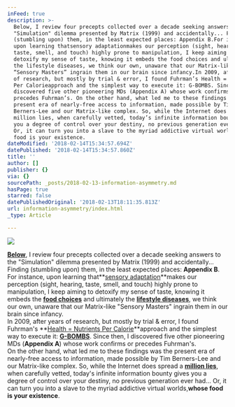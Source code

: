```yaml
---
inFeed: true
description: >-
  Below, I review four precepts collected over a decade seeking answers to the
  "Simulation" dilemma presented by Matrix (1999) and accidentally... Finding
  (stumbling upon) them, in the least expected places: Appendix B.For instance,
  upon learning thatsensory adaptationmakes our perception (sight, hearing,
  taste, smell, and touch) highly prone to manipulation, I keep aiming to
  detoxify my sense of taste, knowing it embeds the food choices and ultimately
  the lifestyle diseases, we think our own, unaware that our Matrix-like
  “Sensory Masters” ingrain them in our brain since infancy.In 2009, after years
  of research, but mostly by trial & error, I found Fuhrman’s Health = Nutrients
  Per Calorieapproach and the simplest way to execute it: G-BOMBS. Since then, I
  discovered five other pioneering MDs (Appendix A) whose work confirms or
  precedes Fuhrman’s. On the other hand, what led me to these findings was the
  present era of nearly-free access to information, made possible by Tim
  Berners-Lee and our Matrix-like complex. So, while the Internet does spread a
  million lies, when carefully vetted, today’s infinite information bounty gives
  you a degree of control over your destiny, no previous generation ever had...
  Or, it can turn you into a slave to the myriad addictive virtual worlds,whose
  food is your existence.
dateModified: '2018-02-14T15:34:57.694Z'
datePublished: '2018-02-14T15:34:57.860Z'
title: ''
author: []
publisher: {}
via: {}
sourcePath: _posts/2018-02-13-information-asymmetry.md
hasPage: true
starred: false
datePublishedOriginal: '2018-02-13T18:11:35.813Z'
url: information-asymmetry/index.html
_type: Article

---
```

![](https://the-grid-user-content.s3-us-west-2.amazonaws.com/e40504d3-2531-4510-8131-25939a74c9cc.jpg)

**[Below][0]**, I review four precepts collected over a decade seeking answers to the "Simulation" dilemma presented by Matrix (1999) and accidentally... Finding (stumbling upon) them, in the least expected places: **Appendix B**.  
For instance, upon learning that**[sensory adaptation][1]**makes our perception (sight, hearing, taste, smell, and touch) highly prone to manipulation, I keep aiming to detoxify my sense of taste, knowing it embeds the **[food choices][2]** and ultimately the **[lifestyle diseases][3]**, we think our own, unaware that our Matrix-like "Sensory Masters" ingrain them in our brain since infancy.  
In 2009, after years of research, but mostly by trial & error, I found Fuhrman's **[Health = Nutrients Per Calorie][4]**approach and the simplest way to execute it: **[G-BOMBS][5]**. Since then, I discovered five other pioneering MDs (**Appendix A**) whose work confirms or precedes Fuhrman's.   
On the other hand, what led me to these findings was the present era of nearly-free access to information, made possible by Tim Berners-Lee and our Matrix-like complex. So, while the Internet does spread a **[million lies][6]**, when carefully vetted, today's infinite information bounty gives you a degree of control over your destiny, no previous generation ever had... Or, it can turn you into a slave to the myriad addictive virtual worlds,**whose food is your existence**.

[0]: http://www.infoasy.com/2016/07/hack-matrix.html
[1]: http://nobaproject.com/modules/sensation-and-perception
[2]: http://my.clevelandclinic.org/health/transcripts/1444_lifestyle-choices-root-causes-of-chronic-diseases
[3]: http://www.cdc.gov/chronicdisease/overview/
[4]: https://www.drfuhrman.com/learn/the-nutritarian-diet/how-it-works-fundamental-principles
[5]: https://www.drfuhrman.com/learn/library/articles/29/the-healthiest-
[6]: http://www.snopes.com/search/?q=urban+legend